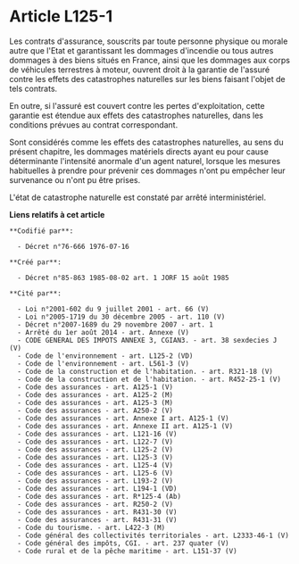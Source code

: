 # Article L125-1

Les contrats d'assurance, souscrits par toute personne physique ou morale autre que l'Etat et garantissant les dommages
d'incendie ou tous autres dommages à des biens situés en France, ainsi que les dommages aux corps de véhicules terrestres à
moteur, ouvrent droit à la garantie de l'assuré contre les effets des catastrophes naturelles sur les biens faisant l'objet
de tels contrats.

En outre, si l'assuré est couvert contre les pertes d'exploitation, cette garantie est étendue aux effets des catastrophes
naturelles, dans les conditions prévues au contrat correspondant.

Sont considérés comme les effets des catastrophes naturelles, au sens du présent chapitre, les dommages matériels directs
ayant eu pour cause déterminante l'intensité anormale d'un agent naturel, lorsque les mesures habituelles à prendre pour
prévenir ces dommages n'ont pu empêcher leur survenance ou n'ont pu être prises.

L'état de catastrophe naturelle est constaté par arrêté interministériel.

**Liens relatifs à cet article**

	**Codifié par**:

	  - Décret n°76-666 1976-07-16

	**Créé par**:

	  - Décret n°85-863 1985-08-02 art. 1 JORF 15 août 1985

	**Cité par**:

	  - Loi n°2001-602 du 9 juillet 2001 - art. 66 (V)
	  - Loi n°2005-1719 du 30 décembre 2005 - art. 110 (V)
	  - Décret n°2007-1689 du 29 novembre 2007 - art. 1
	  - Arrêté du 1er août 2014 - art. Annexe (V)
	  - CODE GENERAL DES IMPOTS ANNEXE 3, CGIAN3. - art. 38 sexdecies J (V)
	  - Code de l'environnement - art. L125-2 (VD)
	  - Code de l'environnement - art. L561-3 (V)
	  - Code de la construction et de l'habitation. - art. R321-18 (V)
	  - Code de la construction et de l'habitation. - art. R452-25-1 (V)
	  - Code des assurances - art. A125-1 (V)
	  - Code des assurances - art. A125-2 (M)
	  - Code des assurances - art. A125-3 (M)
	  - Code des assurances - art. A250-2 (V)
	  - Code des assurances - art. Annexe I art. A125-1 (V)
	  - Code des assurances - art. Annexe II art. A125-1 (V)
	  - Code des assurances - art. L121-16 (V)
	  - Code des assurances - art. L122-7 (V)
	  - Code des assurances - art. L125-2 (V)
	  - Code des assurances - art. L125-3 (V)
	  - Code des assurances - art. L125-4 (V)
	  - Code des assurances - art. L125-6 (V)
	  - Code des assurances - art. L193-2 (V)
	  - Code des assurances - art. L194-1 (VD)
	  - Code des assurances - art. R*125-4 (Ab)
	  - Code des assurances - art. R250-2 (V)
	  - Code des assurances - art. R431-30 (V)
	  - Code des assurances - art. R431-31 (V)
	  - Code du tourisme. - art. L422-3 (M)
	  - Code général des collectivités territoriales - art. L2333-46-1 (V)
	  - Code général des impôts, CGI. - art. 237 quater (V)
	  - Code rural et de la pêche maritime - art. L151-37 (V)
